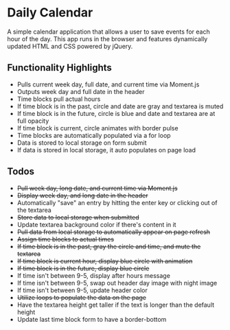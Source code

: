 # Daily Calendar
A simple calendar application that allows a user to save events for each hour of the day. This app runs in the browser and features dynamically updated HTML and CSS powered by jQuery.

## Functionality Highlights
* Pulls current week day, full date, and current time via Moment.js
* Outputs week day and full date in the header
* Time blocks pull actual hours
* If time block is in the past, circle and date are gray and textarea is muted
* If time block is in the future, circle is blue and date and textarea are at full opacity
* If time block is current, circle animates with border pulse
* Time blocks are automatically populated via a for loop
* Data is stored to local storage on form submit
* If data is stored in local storage, it auto populates on page load

## Todos
* ~~Pull week day, long date, and current time via Moment.js~~
* ~~Display week day, and long date in the header~~
* Automatically "save" an entry by hitting the enter key or clicking out of the textarea
* ~~Store data to local storage when submitted~~
* Update textarea background color if there's content in it
* ~~Pull data from local storage to automatically appear on page refresh~~
* ~~Assign time blocks to actual times~~
* ~~If time block is in the past, gray the circle and time, and mute the textarea~~
* ~~If time block is current hour, display blue circle with animation~~
* ~~If time block is in the future, display blue circle~~
* If time isn't between 9-5, display after hours message
* If time isn't between 9-5, swap out header day image with night image
* If time isn't between 9-5, update header color
* ~~Utilize loops to populate the data on the page~~
* Have the textarea height get taller if the text is longer than the default height
* Update last time block form to have a border-bottom
